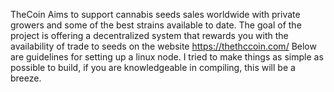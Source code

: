 TheCoin Aims to support cannabis seeds sales worldwide with private growers and some of the best strains available to date.
The goal of the project is offering a decentralized system that rewards you with the availability of trade to seeds on the website https://thethccoin.com/
Below are guidelines for setting up a linux node. I tried to make things as simple as possible to build, if you are knowledgeable in compiling, this will be a breeze.

